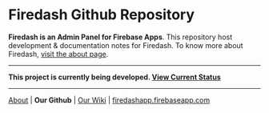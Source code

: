 # Firedash Github Repository

**Firedash is an Admin Panel for Firebase Apps**. This repository host development & documentation notes for Firedash. To know more about Firedash, [visit the about page](https://nikahmadz.github.io/Firedash/).

---

**This project is currently being developed. [View Current Status](https://github.com/nikahmadz/Firedash/wiki/project-status)**

---

[About](https://nikahmadz.github.io/Firedash/) | **Our Github** | [Our Wiki](https://github.com/nikahmadz/Firedash/wiki/) | [firedashapp.firebaseapp.com](https://firedashapp.firebaseapp.com/)

